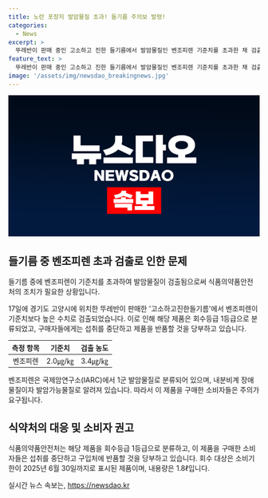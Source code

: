```yaml
---
title: 노란 포장지 발암물질 초과! 들기름 주의보 발령!
categories:
  - News
excerpt: >
  뚜레반이 판매 중인 고소하고 진한 들기름에서 발암물질인 벤조피렌 기준치를 초과한 채 검출돼, 식품의약품안전처가 해당 제품을 회수 등급 1로 분류했습니다. 벤조피렌은 발암 가능성이 있는 물질로 알려져 있으며, 소비자들은 해당 제품을 섭취하지 않고 반품할 것을 당부했습니다. 회수 대상은 2025년 6월 30일까지 소비 기한이 표시된 1.8ℓ 담겨진 제품입니다.
feature_text: >
  뚜레반이 판매 중인 고소하고 진한 들기름에서 발암물질인 벤조피렌 기준치를 초과한 채 검출돼, 식품의약품안전처가 해당 제품을 회수 등급 1로 분류했습니다. 벤조피렌은 발암 가능성이 있는 물질로 알려져 있으며, 소비자들은 해당 제품을 섭취하지 않고 반품할 것을 당부했습니다. 회수 대상은 2025년 6월 30일까지 소비 기한이 표시된 1.8ℓ 담겨진 제품입니다.
image: '/assets/img/newsdao_breakingnews.jpg'
---
```


<p><img src="/assets/img/newsdao_breakingnews.jpg" alt="ranknews 속보" /></p>

<h2 data-ke-size="size26">들기름 중 벤조피렌 초과 검출로 인한 문제</h2>

<p data-ke-size="size16">들기름 중에 벤조피렌이 기준치를 초과하여 발암물질이 검출됨으로써 식품의약품안전처의 조치가 필요한 상황입니다.</p>

<p data-ke-size="size16">17일에 경기도 고양시에 위치한 뚜레반이 판매한 '고소하고진한들기름'에서 벤조피렌이 기준치보다 높은 수치로 검출되었습니다. 이로 인해 해당 제품은 회수등급 1등급으로 분류되었고, 구매자들에게는 섭취를 중단하고 제품을 반품할 것을 당부하고 있습니다.</p>

<table>
<thead>
<tr>
<th style="text-align: center;">측정 항목</th>
<th style="text-align: center;">기준치</th>
<th style="text-align: center;">검출 농도</th>
</tr>
</thead>
<tbody>
<tr>
<td style="text-align: center;">벤조피렌</td>
<td style="text-align: center;">2.0㎍/㎏</td>
<td style="text-align: center;">3.4㎍/㎏</td>
</tr>
</tbody>
</table>

<p data-ke-size="size16">벤조피렌은 국제암연구소(IARC)에서 1군 발암물질로 분류되어 있으며, 내분비계 장애물질이자 발암가능물질로 알려져 있습니다. 따라서 이 제품을 구매한 소비자들은 주의가 요구됩니다.</p>

<h2 data-ke-size="size26">식약처의 대응 및 소비자 권고</h2>

<p data-ke-size="size16">식품의약품안전처는 해당 제품을 회수등급 1등급으로 분류하고, 이 제품을 구매한 소비자들은 섭취를 중단하고 구입처에 반품할 것을 당부하고 있습니다. 회수 대상은 소비기한이 2025년 6월 30일까지로 표시된 제품이며, 내용량은 1.8ℓ입니다.</p>
실시간 뉴스 속보는, <a href="https://newsdao.kr" rel="dofollow">https://newsdao.kr</a>


